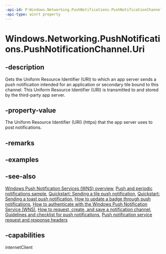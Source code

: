 ```yaml
---
-api-id: P:Windows.Networking.PushNotifications.PushNotificationChannel.Uri
-api-type: winrt property
---
```


<!-- Property syntax
public string Uri { get; }
-->

# Windows.Networking.PushNotifications.PushNotificationChannel.Uri

## -description
Gets the Uniform Resource Identifier (URI) to which an app server sends a push notification intended for an application or secondary tile bound to this channel. This Uniform Resource Identifier (URI) is transmitted to and stored by the third-party app server.

## -property-value
The Uniform Resource Identifier (URI) (https) that the app server uses to post notifications.

## -remarks

## -examples

## -see-also
[Windows Push Notification Services (WNS) overview](https://docs.microsoft.com/windows/uwp/controls-and-patterns/tiles-and-notifications-windows-push-notification-services--wns--overview), [Push and periodic notifications sample](https://github.com/microsoftarchive/msdn-code-gallery-microsoft/tree/master/Official%20Windows%20Platform%20Sample/Push%20and%20periodic%20notifications%20client-side%20sample), [Quickstart: Sending a tile push notification](https://docs.microsoft.com/previous-versions/windows/apps/hh465450(v=win.10)), [Quickstart: Sending a toast push notification](https://docs.microsoft.com/previous-versions/windows/apps/hh465450(v=win.10)), [How to update a badge through push notifications](https://docs.microsoft.com/previous-versions/windows/apps/hh465450(v=win.10)), [How to authenticate with the Windows Push Notification Service (WNS)](https://docs.microsoft.com/previous-versions/windows/apps/hh465407(v=win.10)), [How to request, create, and save a notification channel](https://docs.microsoft.com/previous-versions/windows/apps/hh465412(v=win.10)), [Guidelines and checklist for push notifications](https://docs.microsoft.com/windows/uwp/controls-and-patterns/tiles-and-notifications-windows-push-notification-services--wns--overview), [Push notification service request and response headers](https://docs.microsoft.com/previous-versions/windows/apps/hh465435(v=win.10))

## -capabilities
internetClient
